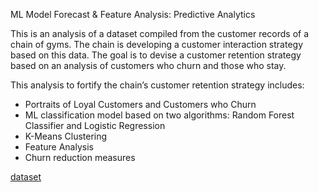 ML Model Forecast & Feature Analysis: Predictive Analytics

This is an analysis of a dataset compiled from the customer records of a chain of gyms. The chain is developing a customer interaction strategy based on this data. The goal is to devise a customer retention strategy based on an analysis of customers who churn and those who stay.

This analysis to fortify the chain’s customer retention strategy includes:
* Portraits of Loyal Customers and Customers who Churn 
* ML classification model based on two algorithms: Random Forest Classifier and Logistic Regression 
* K-Means Clustering
* Feature Analysis
* Churn reduction measures 

[dataset](https://github.com/daiichigo/Analytics/blob/main/datasets/gym_churn_us.csv)
